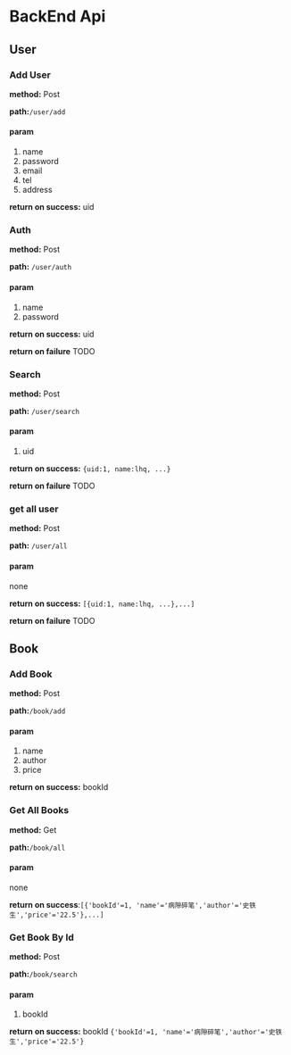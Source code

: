 # BackEnd Api

## User

### Add User

**method:** Post

**path:**`/user/add`

#### param

1. name
2. password
3. email
4. tel
5. address

**return on success:** uid

### Auth

**method:** Post

**path:** `/user/auth`

#### param

1. name
2. password

**return on success:** uid

**return on failure** TODO

### Search

**method:** Post

**path:** `/user/search`

#### param

1. uid

**return on success:** `{uid:1, name:lhq, ...}`

**return on failure** TODO

### get all user

**method:** Post

**path:** `/user/all`

#### param

none

**return on success:** `[{uid:1, name:lhq, ...},...]`

**return on failure** TODO

## Book

### Add Book

**method:** Post

**path:**`/book/add`

#### param

1. name
2. author
3. price

**return on success:** bookId

### Get All Books

**method:** Get

**path:**`/book/all`

#### param

none

**return on success**:`[{'bookId'=1, 'name'='病隙碎笔','author'='史铁生','price'='22.5'},...]`

### Get Book By Id

**method:** Post

**path:**`/book/search`

#### param

1. bookId

**return on success:** bookId `{'bookId'=1, 'name'='病隙碎笔','author'='史铁生','price'='22.5'}`
 